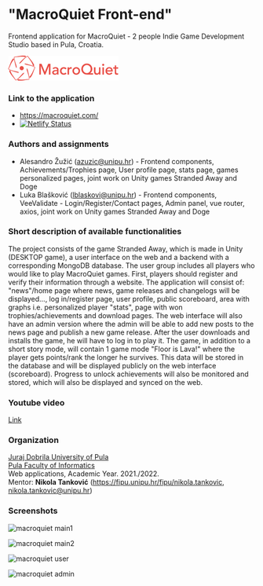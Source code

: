 # "MacroQuiet Front-end"
Frontend application for MacroQuiet - 2 people Indie Game Development Studio based in Pula, Croatia.  

![MacroQuiet Logo](/public/macroquiet-md.png?raw=true "Title")
### Link to the application
- https://macroquiet.com/
- [![Netlify Status](https://api.netlify.com/api/v1/badges/39d55394-c535-4ddd-82b0-c644e5c8b30f/deploy-status)](https://app.netlify.com/sites/macroquiet/deploys)

### Authors and assignments

-   Alesandro Žužić (azuzic@unipu.hr) - Frontend components, Achievements/Trophies page, User profile page, stats page, games personalized pages, joint work on Unity games Stranded Away and Doge
-   Luka Blašković (lblaskovi@unipu.hr) - Frontend components, VeeValidate - Login/Register/Contact pages, Admin panel, vue router, axios, joint work on Unity games Stranded Away and Doge

### Short description of available functionalities

The project consists of the game Stranded Away, which is made in Unity (DESKTOP game), a user interface on the web and a backend with a corresponding MongoDB database. The user group includes all players who would like to play MacroQuiet games.
First, players should register and verify their information through a website. The application will consist of: "news"/home page where news, game releases and changelogs will be displayed..., log in/register page, user profile, public scoreboard, area with graphs i.e. personalized player "stats", page with won trophies/achievements and download pages. The web interface will also have an admin version where the admin will be able to add new posts to the news page and publish a new game release. After the user downloads and installs the game, he will have to log in to play it. The game, in addition to a short story mode, will contain 1 game mode "Floor is Lava!" where the player gets points/rank the longer he survives. This data will be stored in the database and will be displayed publicly on the web interface (scoreboard). Progress to unlock achievements will also be monitored and stored, which will also be displayed and synced on the web.

### Youtube video
[Link](https://www.youtube.com/watch?v=R58tw1SOpjY)

### Organization

[Juraj Dobrila University of Pula](http://www.unipu.hr/)  
[Pula Faculty of Informatics](https://fipu.unipu.hr/)  
Web applications, Academic Year. 2021./2022.  
Mentor: **Nikola Tanković** (https://fipu.unipu.hr/fipu/nikola.tankovic, nikola.tankovic@unipu.hr)

### Screenshots

![macroquiet main1](https://github.com/lukablaskovic/macroquiet-frontend/blob/main/screenshots/main_page.png?raw=true)

![macroquiet main2](https://github.com/lukablaskovic/macroquiet-frontend/blob/main/screenshots/main_page2.png?raw=true)

![macroquiet user](https://github.com/lukablaskovic/macroquiet-frontend/blob/main/screenshots/user_page.png?raw=true)

![macroquiet admin](https://github.com/lukablaskovic/macroquiet-frontend/blob/main/screenshots/admin_panel.png?raw=true)
